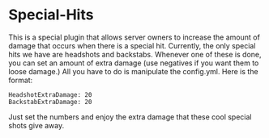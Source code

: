 # Special-Hits
This is a special plugin that allows server owners to increase the amount of damage that occurs when there is a special hit. Currently, the only special hits we have are headshots and backstabs. Whenever one of these is done, you can set an amount of extra damage (use negatives if you want them to loose damage.) All you have to do is manipulate the config.yml. Here is the format:
```
HeadshotExtraDamage: 20
BackstabExtraDamage: 20
```
Just set the numbers and enjoy the extra damage that these cool special shots give away.
